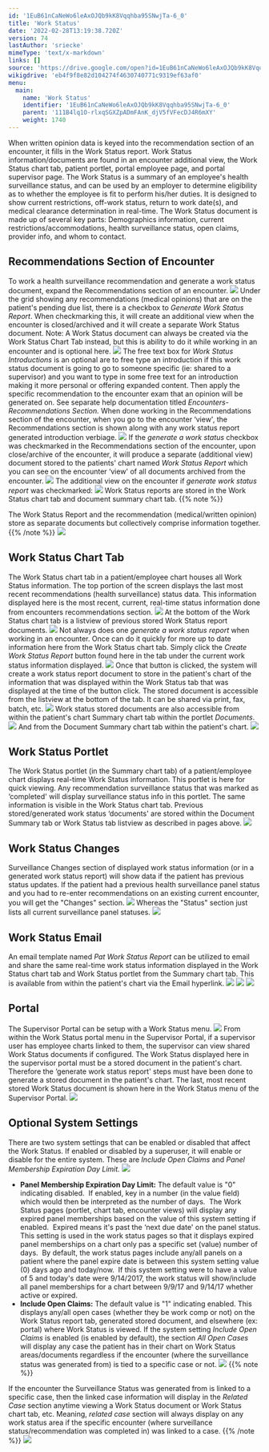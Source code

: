 ```yaml
---
id: '1EuB61nCaNeWo6leAxOJQb9kK8Vqqhba95SNwjTa-6_0'
title: 'Work Status'
date: '2022-02-28T13:19:38.720Z'
version: 74
lastAuthor: 'sriecke'
mimeType: 'text/x-markdown'
links: []
source: 'https://drive.google.com/open?id=1EuB61nCaNeWo6leAxOJQb9kK8Vqqhba95SNwjTa-6_0'
wikigdrive: 'eb4f9f8e82d104274f4630740771c9319ef63af0'
menu:
  main:
    name: 'Work Status'
    identifier: '1EuB61nCaNeWo6leAxOJQb9kK8Vqqhba95SNwjTa-6_0'
    parent: '111B4lq1O-rlxqSGXZpADmFAnK_djV5fVFecDJ4R6mXY'
    weight: 1740
---
```

When written opinion data is keyed into the recommendation section of an encounter, it fills in the Work Status report. Work Status information/documents are found in an encounter additional view, the Work Status chart tab, patient portlet, portal employee page, and portal supervisor page. The Work Status is a summary of an employee's health surveillance status, and can be used by an employer to determine eligibility as to whether the employee is fit to perform his/her duties. It is designed to show current restrictions, off-work status, return to work date(s), and medical clearance determination in real-time.
The Work Status document is made up of several key parts: Demographics information, current restrictions/accommodations, health surveillance status, open claims, provider info, and whom to contact.

## Recommendations Section of Encounter

To work a health surveillance recommendation and generate a work status document, expand the Recommendations section of an encounter.
![](work-status.assets/1000000000000556000001A3D43792FD7F558781.png)
Under the grid showing any recommendations (medical opinions) that are on the patient's pending due list, there is a checkbox to *Generate Work Status Report*. When checkmarking this, it will create an additional view when the encounter is closed/archived and it will create a separate Work Status document. Note: A Work Status document can always be created via the Work Status Chart Tab instead, but this is ability to do it while working in an encounter and is optional here.
![](work-status.assets/100000000000054400000227CDFB399602A46A59.png)
The free text box for *Work Status Introductions* is an optional are to free type an introduction if this work status document is going to go to someone specific (ie: shared to a supervisor) and you want to type in some free text for an introduction making it more personal or offering expanded content.
Then apply the specific recommendation to the encounter exam that an opinion will be generated on. See separate help documentation titled *Encounters-Recommendations Section.*
When done working in the Recommendations section of the encounter, when you go to the encounter ‘view', the Recommendations section is shown along with any work status report generated introduction verbiage.
![](work-status.assets/1000000000000553000002664C991D83E894034F.png)
If the *generate a work status* checkbox was checkmarked in the Recommendations section of the encounter, upon close/archive of the encounter, it will produce a separate (additional view) document stored to the patients' chart named *Work Status Report* which you can see on the encounter ‘view' of all documents archived from the encounter.
![](work-status.assets/1000000000000556000000E99DBE7A98CEFCB8A3.png)
The additional view on the encounter if *generate work status report* was checkmarked:
![](work-status.assets/100000000000052D0000026DB4354A0127F85A04.png)
Work Status reports are stored in the Work Status chart tab and document summary chart tab.
{{% note %}}

The Work Status Report and the recommendation (medical/written opinion) store as separate documents but collectively comprise information together.
{{% /note %}}
![](work-status.assets/1000000000000552000001D8AE2E917C6314BE05.png)

## Work Status Chart Tab

The Work Status chart tab in a patient/employee chart houses all Work Status information. The top portion of the screen displays the last most recent recommendations (health surveillance) status data. This information displayed here is the most recent, current, real-time status information done from encounters recommendations section.
![](work-status.assets/10000000000005560000027259AADD1E30473915.png)
At the bottom of the Work Status chart tab is a listview of previous stored Work Status report documents.
![](work-status.assets/10000000000005540000027E6123FA930CD17C50.png)
Not always does one *generate a work status report* when working in an encounter. Once can do it quickly for more up to date information here from the Work Status chart tab. Simply click the *Create Work Status Report* button found here in the tab under the current work status information displayed.
![](work-status.assets/100000000000037B0000014867E301486F3F5616.png)
Once that button is clicked, the system will create a work status report document to store in the patient's chart of the information that was displayed within the Work Status tab that was displayed at the time of the button click. The stored document is accessible from the listview at the bottom of the tab. It can be shared via print, fax, batch, etc.
![](work-status.assets/100000000000055000000256444B12798D14EADA.png)
Work status stored documents are also accessible from within the patient's chart Summary chart tab within the portlet *Documents*.
![](work-status.assets/10000000000005550000024959DDCD9D9A18F31F.png)
And from the Document Summary chart tab within the patient's chart.
![](work-status.assets/10000000000005530000014C39A4A47E16FC18A3.png)

## Work Status Portlet

The Work Status portlet (in the Summary chart tab) of a patient/employee chart displays real-time Work Status information. This portlet is here for quick viewing. Any recommendation surveillance status that was marked as ‘completed' will display surveillance status info in this portlet. The same information is visible in the Work Status chart tab. Previous stored/generated work status ‘documents' are stored within the Document Summary tab or Work Status tab listview as described in pages above.
![](work-status.assets/1000000000000556000002622FA33FA940A84ADA.png)

## Work Status Changes

Surveillance Changes section of displayed work status information (or in a generated work status report) will show data if the patient has previous status updates. If the patient had a previous health surveillance panel status and you had to re-enter recommendations on an existing current encounter, you will get the "Changes" section.
![](work-status.assets/100000000000054D000002796886512262A1E378.png)
Whereas the "Status" section just lists all current surveillance panel statuses.
![](work-status.assets/10000000000003E100000211CBD01399D371806C.png)

## Work Status Email

An email template named *Pat Work Status Report* can be utilized to email and share the same real-time work status information displayed in the Work Status chart tab and Work Status portlet from the Summary chart tab. This is available from within the patient's chart via the Email hyperlink.
![](work-status.assets/10000000000003CA0000011E4A66F5B677FB4783.png)
![](work-status.assets/10000000000003CA0000011E4A66F5B677FB4783.png) ![](work-status.assets/10000000000003CA0000011E4A66F5B677FB4783.png)

## Portal

The Supervisor Portal can be setup with a Work Status menu.
![](work-status.assets/100000000000045100000223C33227A37C53E38A.png)
From within the Work Status portal menu in the Supervisor Portal, if a supervisor user has employee charts linked to them, the supervisor can view shared Work Status documents if configured. The Work Status displayed here in the supervisor portal must be a stored document in the patient's chart. Therefore the ‘generate work status report' steps must have been done to generate a stored document in the patient's chart. The last, most recent stored Work Status document is shown here in the Work Status menu of the Supervisor Portal.
![](work-status.assets/10000000000003F600000278307BDDE56ED0EC01.png)

## Optional System Settings

There are two system settings that can be enabled or disabled that affect the Work Status. If enabled or disabled by a superuser, it will enable or disable for the entire system. These are *Include Open Claims* and *Panel Membership Expiration Day Limit.*
![](work-status.assets/10000000000001E00000006118973327D7B6848E.png)
* <strong>Panel Membership Expiration Day Limit:</strong> The default value is "0" indicating disabled.  If enabled, key in a number (in the value field) which would then be interpreted as the number of days.  The Work Status pages (portlet, chart tab, encounter views) will display any expired panel memberships based on the value of this system setting if enabled.  Expired means it's past the ‘next due date' on the panel status. This setting is used in the work status pages so that it displays expired panel memberships on a chart only pas a specific set (value) number of days.  By default, the work status pages include any/all panels on a patient where the panel expire date is between this system setting value (0) days ago and today/now.  If this system setting were to have a value of 5 and today's date were 9/14/2017, the work status will show/include all panel memberships for a chart between 9/9/17 and 9/14/17 whether active or expired.
* <strong>Include Open Claims:</strong> The default value is "1" indicating enabled. This displays any/all open cases (whether they be work comp or not) on the Work Status report tab, generated stored document, and elsewhere (ex: portal) where Work Status is viewed. If the system setting <em>Include Open Claims</em> is enabled (is enabled by default), the section <em>All Open Cases</em> will display any case the patient has in their chart on Work Status areas/documents regardless if the encounter (where the surveillance status was generated from) is tied to a specific case or not.
![](work-status.assets/1000000000000457000001C90A672BCE655A288B.png)
{{% note %}}

If the encounter the Surveillance Status was generated from is linked to a specific case, then the linked case information will display in the *Related Case* section anytime viewing a Work Status document or Work Status chart tab, etc. Meaning, *related case* section will always display on any work status area if the specific encounter (where surveillance status/recommendation was completed in) was linked to a case.
{{% /note %}}
![](work-status.assets/10000000000003FA000001A02A7175066A149C47.png)
